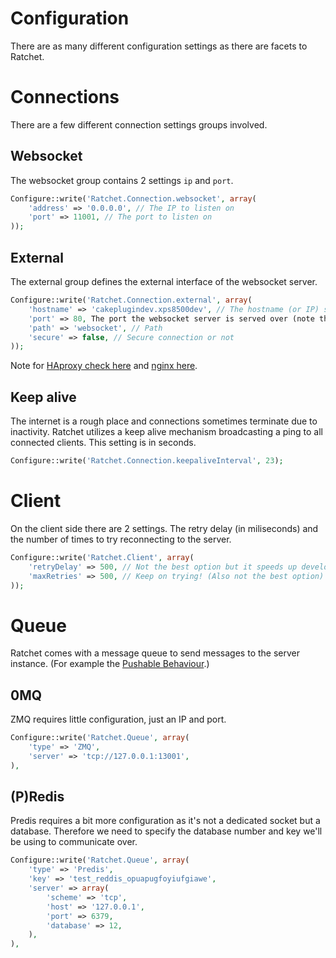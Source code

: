 Configuration
=============

There are as many different configuration settings as there are facets to Ratchet.

# Connections #

There are a few different connection settings groups involved.

## Websocket ##

The websocket group contains 2 settings `ip` and `port`.

```php
Configure::write('Ratchet.Connection.websocket', array(
    'address' => '0.0.0.0', // The IP to listen on
    'port' => 11001, // The port to listen on
));
```


## External ##

The external group defines the external interface of the websocket server.

```php
Configure::write('Ratchet.Connection.external', array(
    'hostname' => 'cakeplugindev.xps8500dev', // The hostname (or IP) serving the websocket server
    'port' => 80, The port the websocket server is served over (note that this can be on the same ort as your HTTP server due to proxies like HAproxy or nginx)
    'path' => 'websocket', // Path
    'secure' => false, // Secure connection or not
));
```

Note for [HAproxy check here](http://socketo.me/docs/deploy#serverconfiguration) and [nginx here](http://blog.wyrihaximus.net/2013/03/serving-websockets-and-cakephp-on-the-same-domain-and-port-with-nginx).

## Keep alive ##

The internet is a rough place and connections sometimes terminate due to inactivity. Ratchet utilizes a keep alive mechanism broadcasting a ping to all connected clients. This setting is in seconds.

```php
Configure::write('Ratchet.Connection.keepaliveInterval', 23);
```

# Client #

On the client side there are 2 settings. The retry delay (in miliseconds) and the number of times to try reconnecting to the server.

```php
Configure::write('Ratchet.Client', array(
	'retryDelay' => 500, // Not the best option but it speeds up development
	'maxRetries' => 500, // Keep on trying! (Also not the best option)
));
```

# Queue #

Ratchet comes with a message queue to send messages to the server instance. (For example the [Pushable Behaviour](model_push.html).)

## 0MQ ##

ZMQ requires little configuration, just an IP and port.

```php
Configure::write('Ratchet.Queue', array(
    'type' => 'ZMQ',
    'server' => 'tcp://127.0.0.1:13001',
),
```

## (P)Redis ##

Predis requires a bit more configuration as it's not a dedicated socket but a database. Therefore we need to specify the database number and key we'll be using to communicate over.

```php
Configure::write('Ratchet.Queue', array(
	'type' => 'Predis',
    'key' => 'test_reddis_opuapugfoyiufgiawe',
    'server' => array(
        'scheme' => 'tcp',
        'host' => '127.0.0.1',
        'port' => 6379,
        'database' => 12,
    ),
),
```